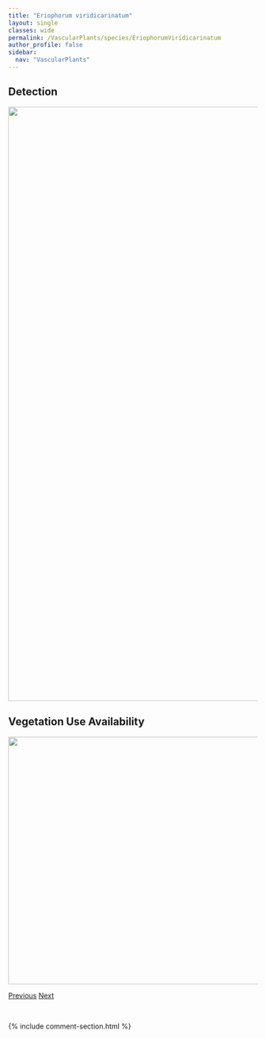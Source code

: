 ```yaml
---
title: "Eriophorum viridicarinatum"
layout: single
classes: wide
permalink: /VascularPlants/species/EriophorumViridicarinatum
author_profile: false
sidebar:
  nav: "VascularPlants"
---
```


<h2>Detection</h2>

<a href="https://drive.google.com/uc?export=view&id=1OwvdQMwn8XiV4JUNMzExVWqf6nWT9Aot">
<img src="https://drive.google.com/uc?export=view&id=1OwvdQMwn8XiV4JUNMzExVWqf6nWT9Aot" height = "1200" width = "800">
</a>


<h2>Vegetation Use Availability</h2>

<a href="https://drive.google.com/uc?export=view&id=1bs0HBbyZzm3p8or4N8kx1xmYh_NIvYL4">
<img src="https://drive.google.com/uc?export=view&id=1bs0HBbyZzm3p8or4N8kx1xmYh_NIvYL4" height = "500" width = "1000">
</a>


<a href="/DevelopmentWebsite/VascularPlants/species/EriophorumVaginatum" class="pagination--pager" title="Sheathed Cotton Grass">Previous</a> <a href="/DevelopmentWebsite/VascularPlants/species/ErodiumCicutarium" class="pagination--pager" title="Erodium cicutarium">Next</a>

<p>&nbsp;</p>

{% include comment-section.html %}
